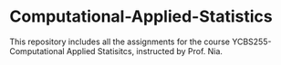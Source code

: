 # Computational-Applied-Statistics
This repository includes all the assignments for the course YCBS255-Computational Applied Statisitcs, instructed by Prof. Nia.
